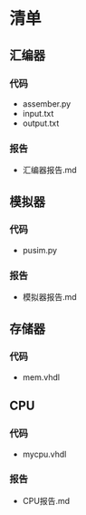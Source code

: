 # 清单

## 汇编器

### 代码

- assember.py
- input.txt
- output.txt

### 报告

- 汇编器报告.md

## 模拟器

### 代码

- pusim.py

### 报告

- 模拟器报告.md

## 存储器

### 代码

- mem.vhdl

## CPU

### 代码

- mycpu.vhdl

### 报告

- CPU报告.md
